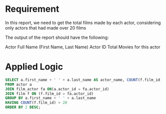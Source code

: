 # Requirement
In this report, we need to get the total films made by each actor, considering only actors that had made over 20 films

The output of the report should have the following:

Actor Full Name (First Name, Last Name)
Actor ID
Total Movies for this actor

# Applied Logic
```sql
SELECT a.first_name + ' ' + a.last_name AS actor_name, COUNT(f.film_id) AS #_of_films
FROM actor a
JOIN film_actor fa ON(a.actor_id = fa.actor_id)
JOIN film f ON (f.film_id = fa.actor_id)
GROUP BY a.first_name + ' ' + a.last_name
HAVING COUNT(f.film_id) > 20
ORDER BY 2 DESC;
```
